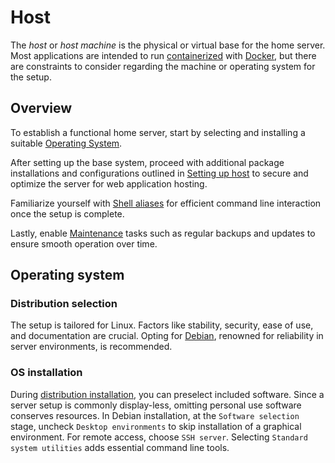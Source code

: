 # Host

The *host* or *host machine* is the physical or virtual base for the home server. Most applications are intended to run [containerized](/stacks/overview) with [Docker](https://docs.docker.com/), but there are constraints to consider regarding the machine or operating system for the setup.

## Overview
To establish a functional home server, start by selecting and installing a suitable [Operating System](#operating-system).

After setting up the base system, proceed with additional package installations and configurations outlined in [Setting up host](/host/setting-up-host) to secure and optimize the server for web application hosting.

Familiarize yourself with [Shell aliases](/host/shell-aliases) for efficient command line interaction once the setup is complete.

Lastly, enable [Maintenance](/host/maintenance) tasks such as regular backups and updates to ensure smooth operation over time.

## Operating system

### Distribution selection
The setup is tailored for Linux. Factors like stability, security, ease of use, and documentation are crucial. Opting for [Debian](https://en.wikipedia.org/wiki/Debian), renowned for reliability in server environments, is recommended.

### OS installation
During [distribution installation](https://debian-handbook.info/browse/stable/sect.installation-steps.html), you can preselect included software. Since a server setup is commonly display-less, omitting personal use software conserves resources. In Debian installation, at the `Software selection` stage, uncheck `Desktop environments` to skip installation of a graphical environment. For remote access, choose `SSH server`. Selecting `Standard system utilities` adds essential command line tools.